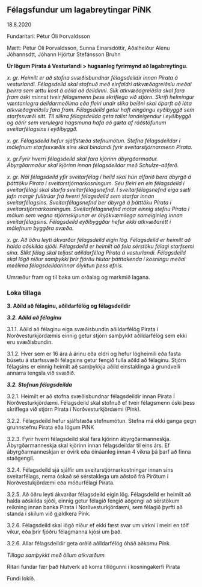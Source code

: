## Félagsfundur um lagabreytingar PíNK

18.8.2020

Fundaritari: Pétur Óli Þorvaldsson

Mætt: Pétur Óli Þorvaldsson, Sunna Einarsdóttir, Aðalheiður Alenu Jóhannsdtt, Jóhann Hjörtur Stefánsson Bruhn
 

**Úr lögum Pírata á Vesturlandi > hugsanleg fyrirmynd að lagabreytingu.**

*x. gr. Heimilt er að stofna svæðisbundnar félagsdeildir innan Pírata á vesturlandi. Félagsdeild skal stofnuð með einfaldri atkvæðagreiðslu meðal þeirra sem ættu kost á aðild að deildinni. Slík atkvæðagreiðsla skal fara fram óski minnst tveir félagsmenn þess skriflega við stjórn. Skrifi helmingur væntanlegra deildarmeðlima eða fleiri undir slíka beiðni skal óþarft að láta atkvæðagreiðslu fara fram. Félagsdeild getur haft eingöngu eyðibyggð sem starfssvæði sitt. Til slíkra félagsdeilda geta talist landeigendur í eyðibyggð og aðrir sem verulegra hagsmuna hafa að gæta af ráðstöfunum sveitarfélagsins í eyðibyggð.*

*x. gr. Félagsdeild hefur sjálfstæða stefnumótun. Stefna félagsdeildar í málefnum starfssvæðis síns skal bindandi fyrir sveitarstjórnarmenn Pírata.*

*x. gr.Fyrir hverri félagsdeild skal fara kjörinn ábyrgðarmaður. Ábyrgðarmaður skal kjörinn innan félagsdeildar með Schulze-aðferð.*

*x. gr. Nái félagsdeild yfir sveitarfélag í heild skal hún alfarið bera ábyrgð á þátttöku Pírata í sveitarstjórnarkosningum. Séu fleiri en ein félagsdeild í sveitarfélagi skal starfa sveitarfélagsnefnd. Í sveitarfélagsnefnd eiga sæti jafn margir fulltrúar frá hverri félagsdeild sem starfar innan sveitarfélagsins. Sveitarfélagsnefnd ber ábyrgð á þátttöku Pírata í sveitarstjórnarkosningum. Sveitarfélagsnefnd mótar einnig stefnu Pírata í málum sem vegna stjórnskipunar er óhjákvæmilega sameiginleg innan sveitarfélagsins. Félagsdeild eyðibyggðar hefur ekki atkvæðarétt í málefnum byggðra svæða.*

*x. gr. Að öðru leyti ákvarðar félagsdeild eigin lög. Félagsdeild er heimilt að halda aðskilda sjóði. Félagsdeild er heimilt að fela sérstöku félagi starfsemi sína. Slíkt félag skal teljast aðildarfélag Pírata á vesturlandi. Félagsdeild skal lögð niður samþykki þrír fjórðu hlutar þátttakenda í kosningu meðal meðlima félagsdeildarinnar ályktun þess efnis.*



Umræður fram og til baka um orðalag og markmið lagana.

### Loka tillaga

**3. Aðild að félaginu, aðildarfélög og félagsdeildir**

***3.2.  Aðild að félaginu***

3.1.1. Aðild að félaginu eiga svæðisbundin aðildarfélög Pírata í Norðvesturkjördæmis einnig getur stjórn samþykkt aðildarfélög sem ekki eru svæðisbundin.

3.1.2. Hver sem er 16 ára á árinu eða eldri og hefur lögheimili eða fasta búsetu á starfssvæði félagsins getur fengið fulla aðild að félaginu. Stjórn félagsins er einnig heimilt að samþykkja aðild einstaklinga á grundvelli annarra tengsla við svæðið.


***3.2. Stofnun félagsdeilda***

3.2.1. Heimilt er að stofna svæðisbundnar félagsdeildir innan Pírata Í Norðvesturkjördæmi. Félagsdeild skal stofnuð ef tveir félagsmenn óski þess skriflega við stjórn Pírata í Norðvesturkjördæmi (Pínk). 

3.2.2. Félagsdeild hefur sjálfstæða stefnumótun. Stefna má ekki ganga gegn grunnstefnu Pírata eða lögum PíNK


3.2.3. Fyrir hverri félagsdeild skal fara kjörinn ábyrgðarmanneskja. Ábyrgðarmanneskja skal kjörinn innan félagsdeildar til eins árs. Ef ábyrgðarmanneskjan er óvirk eða óínáanleg innan 4 vikna þá þarf að finna staðgengil.


3.2.4. Félagsdeild sjá sjálfir um sveitarstjórnarkostningar innan síns sveitarfélags, nema óskað sé sérstaklega um aðstoð frá Pirötum í Norðvestukjördæmi eða móðurfélagi Pírata. 

3.2.5. Að öðru leyti ákvarðar félagsdeild eigin lög. Félagsdeild er heimilt að halda aðskilda sjóði, einnig getur félagið fengið aðgengi að sérstökum reikning innan banka Pírata í Norðvesturkjördæmi, sem félagið þyrfti að standa í skilum við gjaldkera Pínk. 
 
3.2.6. Félagsdeild skal lögð niður ef ekki fæst svar um virkni í meiri en tólf vikur, eða þrír fjóðru félagmanna kjósi um það. 

3.2.6. Allar félagsdeildir geta orðið aðildarfélög óháð aðkomu Pínk.
 


*Tillaga samþykkt með öllum atkvæðum.*

Ritari fundar fær það hlutverk að koma tillögunni í kosningakerfi Pírata

Fundi lokið.
